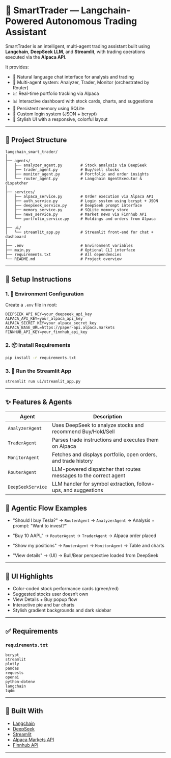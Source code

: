 # 🤖 SmartTrader — Langchain-Powered Autonomous Trading Assistant

SmartTrader is an intelligent, multi-agent trading assistant built using **Langchain**, **DeepSeek LLM**, and **Streamlit**, with trading operations executed via the **Alpaca API**.

It provides:

* 💬 Natural language chat interface for analysis and trading
* 🧠 Multi-agent system: Analyzer, Trader, Monitor (orchestrated by Router)
* 📈 Real-time portfolio tracking via Alpaca
* 📊 Interactive dashboard with stock cards, charts, and suggestions
* 🧠 Persistent memory using SQLite
* 🔐 Custom login system (JSON + bcrypt)
* 🎨 Stylish UI with a responsive, colorful layout

---

## 📁 Project Structure

```
langchain_smart_trader/
│
├── agents/
│   ├── analyzer_agent.py        # Stock analysis via DeepSeek
│   ├── trader_agent.py          # Buy/sell stocks
│   ├── monitor_agent.py         # Portfolio and order insights
│   └── router_agent.py          # Langchain AgentExecutor & dispatcher
│
├── services/
│   ├── alpaca_service.py        # Order execution via Alpaca API
│   ├── auth_service.py          # Login system using bcrypt + JSON
│   ├── deepseek_service.py      # DeepSeek prompt interface
│   ├── memory_service.py        # SQLite memory store
│   ├── news_service.py          # Market news via Finnhub API
│   └── portfolio_service.py     # Holdings and orders from Alpaca
│
├── ui/
│   └── streamlit_app.py         # Streamlit front-end for chat + dashboard
│
├── .env                         # Environment variables
├── main.py                      # Optional CLI interface
├── requirements.txt             # All dependencies
└── README.md                    # Project overview
```

---

## 🔧 Setup Instructions

### 1. 🔐 Environment Configuration

Create a `.env` file in root:

```env
DEEPSEEK_API_KEY=your_deepseek_api_key
ALPACA_API_KEY=your_alpaca_api_key
ALPACA_SECRET_KEY=your_alpaca_secret_key
ALPACA_BASE_URL=https://paper-api.alpaca.markets
FINNHUB_API_KEY=your_finnhub_api_key
```

### 2. 📦 Install Requirements

```bash
pip install -r requirements.txt
```

### 3. 🚀 Run the Streamlit App

```bash
streamlit run ui/streamlit_app.py
```

---

## ✨ Features & Agents

| Agent             | Description                                                      |
| ----------------- | ---------------------------------------------------------------- |
| `AnalyzerAgent`   | Uses DeepSeek to analyze stocks and recommend Buy/Hold/Sell      |
| `TraderAgent`     | Parses trade instructions and executes them on Alpaca            |
| `MonitorAgent`    | Fetches and displays portfolio, open orders, and trade history   |
| `RouterAgent`     | LLM-powered dispatcher that routes messages to the correct agent |
| `DeepSeekService` | LLM handler for symbol extraction, follow-ups, and suggestions   |

## 🧠 Agentic Flow Examples

* "Should I buy Tesla?"
  → `RouterAgent` → `AnalyzerAgent` → Analysis + prompt: "Want to invest?"

* "Buy 10 AAPL"
  → `RouterAgent` → `TraderAgent` → Alpaca order placed

* "Show my positions"
  → `RouterAgent` → `MonitorAgent` → Table and charts

* "View details" → (UI)
  → Bull/Bear perspective loaded from DeepSeek

---

## 🎨 UI Highlights

* Color-coded stock performance cards (green/red)
* Suggested stocks user doesn’t own
* View Details + Buy popup flow
* Interactive pie and bar charts
* Stylish gradient backgrounds and dark sidebar

---

## ✅ Requirements

### `requirements.txt`

```
bcrypt
streamlit
plotly
pandas
requests
openai
python-dotenv
langchain
tqdm
```

---

## 🧱 Built With

* [Langchain](https://github.com/hwchase17/langchain)
* [DeepSeek](https://deepseek.com)
* [Streamlit](https://streamlit.io)
* [Alpaca Markets API](https://alpaca.markets)
* [Finnhub API](https://finnhub.io)

---




